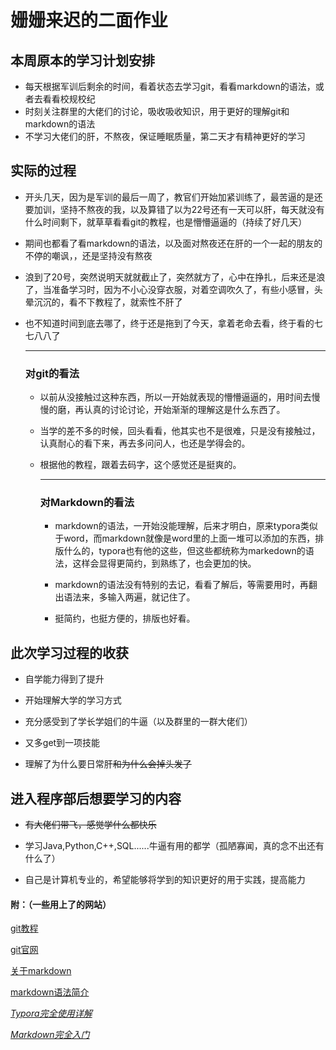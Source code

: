 
# 姗姗来迟的二面作业

## 本周原本的学习计划安排

- 每天根据军训后剩余的时间，看着状态去学习git，看看markdown的语法，或者去看看校规校纪
- 时刻关注群里的大佬们的讨论，吸收吸收知识，用于更好的理解git和markdown的语法
- 不学习大佬们的肝，不熬夜，保证睡眠质量，第二天才有精神更好的学习

## 实际的过程

- 开头几天，因为是军训的最后一周了，教官们开始加紧训练了，最苦逼的是还要加训，坚持不熬夜的我，以及算错了以为22号还有一天可以肝，每天就没有什么时间剩下，就草草看看git的教程，也是懵懵逼逼的（持续了好几天）

- 期间也都看了看markdown的语法，以及面对熬夜还在肝的一个一起的朋友的不停的嘲讽，，还是坚持没有熬夜

- 浪到了20号，突然说明天就就截止了，突然就方了，心中在挣扎，后来还是浪了，当准备学习时，因为不小心没穿衣服，对着空调吹久了，有些小感冒，头晕沉沉的，看不下教程了，就索性不肝了

- 也不知道时间到底去哪了，终于还是拖到了今天，拿着老命去看，终于看的七七八八了 

  ------

  ### 对git的看法

  - 以前从没接触过这种东西，所以一开始就表现的懵懵逼逼的，用时间去慢慢的磨，再认真的讨论讨论，开始渐渐的理解这是什么东西了。

  - 当学的差不多的时候，回头看看，他其实也不是很难，只是没有接触过，认真耐心的看下来，再去多问问人，也还是学得会的。

  - 根据他的教程，跟着去码字，这个感觉还是挺爽的。

    ------

    ### 对Markdown的看法

    - markdown的语法，一开始没能理解，后来才明白，原来typora类似于word，而markdown就像是word里的上面一堆可以添加的东西，排版什么的，typora也有他的这些，但这些都统称为markedown的语法，这样会显得更简约，到熟练了，也会更加的快。

    - markdown的语法没有特别的去记，看看了解后，等需要用时，再翻出语法来，多输入两遍，就记住了。

    - 挺简约，也挺方便的，排版也好看。

      

## 此次学习过程的收获

- 自学能力得到了提升

- 开始理解大学的学习方式

- 充分感受到了学长学姐们的牛逼（以及群里的一群大佬们）

- 又多get到一项技能

- 理解了为什么要日常肝~~和为什么会掉头发了~~

  

## 进入程序部后想要学习的内容

- ~~有大佬们带飞，感觉学什么都快乐~~

- 学习Java,Python,C++,SQL......牛逼有用的都学（孤陋寡闻，真的念不出还有什么了）

- 自己是计算机专业的，希望能够将学到的知识更好的用于实践，提高能力

  

#### 附：（一些用上了的网站）

[git教程](#https://www.runoob.com/git/git-tutorial.html)

[git官网](#https://git-scm.com)

[关于markdown](#https://baike.baidu.com/item/markdown/3245829?fr=aladdin)

[markdown语法简介](#https://www.jianshu.com/p/191d1e21f7ed)

[*Typora完全使用详解*](https://sspai.com/post/54912)

 [*Markdown完全入门*](https://zhuanlan.zhihu.com/p/33698205)
